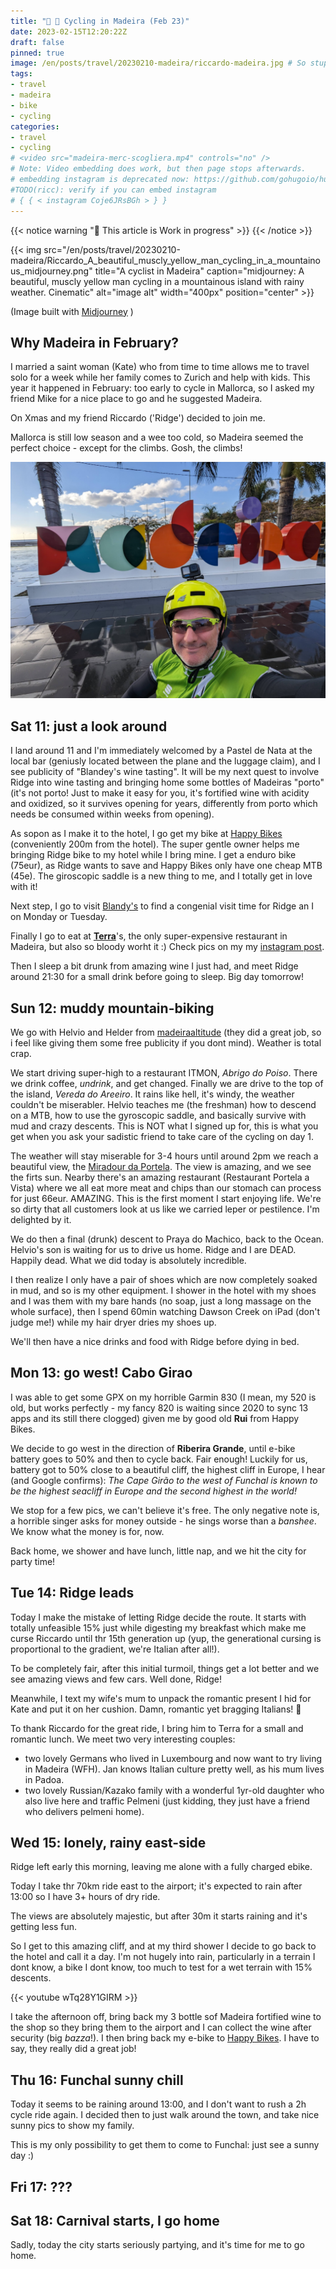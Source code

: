 ```yaml
---
title: "🚧 🚵 Cycling in Madeira (Feb 23)"
date: 2023-02-15T12:20:22Z
draft: false
pinned: true
image: /en/posts/travel/20230210-madeira/riccardo-madeira.jpg # So stupid not to autodetect...
tags:
- travel
- madeira
- bike
- cycling
categories:
- travel
- cycling
# <video src="madeira-merc-scogliera.mp4" controls="no" />
# Note: Video embedding does work, but then page stops afterwards.
# embedding instagram is deprecated now: https://github.com/gohugoio/hugo/issues/7879
#TODO(ricc): verify if you can embed instagram
# { { < instagram Coje6JRsBGh > } }
---
```


{{< notice warning "🚧 This article is Work in progress" >}}
{{< /notice >}}

<!-- this works too!
![image](Riccardo_A_beautiful_muscly_yellow_man_cycling_in_a_mountainous_midjourney.png)
-->
{{< img src="/en/posts/travel/20230210-madeira/Riccardo_A_beautiful_muscly_yellow_man_cycling_in_a_mountainous_midjourney.png" title="A cyclist in Madeira" caption="midjourney: A beautiful, muscly yellow man cycling in a mountainous island with rainy weather. Cinematic" alt="image alt" width="400px" position="center" >}}


(Image built with [Midjourney](https://cdn.discordapp.com/attachments/1008571102328541215/1075832031499534436/Riccardo_A_beautiful_muscly_yellow_man_cycling_in_a_mountainous_6a0f25ff-c910-4842-80d0-16f6a74f6026.png) )


## Why Madeira in February?

I married a saint woman (Kate) who from time to time allows me to travel solo for a week while her family comes to
Zurich and help with kids. This year it happened in February: too early to cycle in Mallorca, so I asked my friend Mike
for a nice place to go and he suggested Madeira.

On Xmas and my friend Riccardo ('Ridge') decided to join me.

Mallorca is still low season and a wee too cold, so Madeira seemed the perfect choice - except for the climbs. Gosh, the climbs!

![image](riccardo-madeira.jpg)

## Sat 11: just a look around

I land around 11 and I'm immediately welcomed by a Pastel de Nata at the local bar (geniusly located between the plane and the luggage claim), and I see publicity of "Blandey's wine tasting". It will be my next quest to involve Ridge into wine tasting and bringing home some bottles of Madeiras "porto" (it's not porto! Just to make it easy for you, it's fortified wine with acidity and oxidized, so it survives opening for years, differently from porto which needs be consumed within weeks from opening).

As sopon as I make it to the hotel, I go get my bike at [Happy Bikes](https://www.happybikes.pt/) (conveniently 200m from the hotel). The super gentle owner helps me bringing Ridge bike to my hotel while I bring mine.
I get a enduro bike (75eur), as Ridge wants to save and Happy Bikes only have one cheap MTB (45e).
The giroscopic saddle is a new thing to me, and I totally get in love with it!

Next step, I go to visit [Blandy's](https://www.google.com/maps/place/Blandy's+Wine+Lodge+(former+Adegas+de+S%C3%A3o+Francisco)/@32.6449894,-16.9240557,15z/data=!4m6!3m5!1s0xc6060086c82670f:0xc55073cc6045c67!8m2!3d32.6478698!4d-16.9106236!16s%2Fg%2F1q5bprx89) to find a congenial visit time for Ridge an I on Monday or Tuesday.

Finally I go to eat at **[Terra](https://www.google.com/maps/place/TERRA+-+Food+Concept/@32.6489523,-16.9112022,17z/data=!3m1!4b1!4m6!3m5!1s0xc606167302d50ed:0xb4be6622c761d352!8m2!3d32.6489523!4d-16.9090135!16s%2Fg%2F11rvdjk0jg)**'s, the only super-expensive restaurant in Madeira, but also so bloody worht it :) Check pics on my my [instagram post](https://www.instagram.com/p/Coje6JRsBGh/).

Then I sleep a bit drunk from amazing wine I just had, and meet Ridge around 21:30 for a small drink before going to sleep. Big day tomorrow!

## Sun 12: muddy mountain-biking

<!-- Strava activity: https://www.strava.com/activities/8550514540 (52,28km in 4h47m) -->

<div class="strava-embed-placeholder" data-embed-type="activity" data-embed-id="8550514540"></div><script src="https://strava-embeds.com/embed.js"></script>


We go with Helvio and Helder from [madeiraaltitude](https://madeiraaltitude.com/) (they did a great job, so i feel like giving them some free publicity if you dont mind). Weather is total crap.

We start driving super-high to a restaurant ITMON, *Abrigo do Poiso*. There we drink coffee, *undrink*, and get changed. Finally we are drive to the top of the island, *Vereda do Areeiro*. It rains like hell, it's windy, the weather couldn't be miserabler. Helvio teaches me (the freshman) how to descend on a MTB, how to use the gyroscopic saddle, and basically survive with mud and crazy descents. This is NOT what I signed up for, this is what you get when you ask your sadistic friend to take care of the cycling on day 1.

The weather will stay miserable for 3-4 hours until around 2pm we reach a beautiful view, the [Miradour da Portela](https://www.google.com/maps/place/Miradouro+da+Portela/@32.7359716,-16.8670002,13.46z/data=!4m6!3m5!1s0xc6066a5847f65b7:0xc8615cd8407ff70a!8m2!3d32.7471903!4d-16.8259209!16s%2Fg%2F11c74xx22v). The view is amazing, and we see the firts sun. Nearby there's an amazing restaurant (Restaurant Portela a Vista) where we all eat more meat and chips than our stomach can process for just 66eur. AMAZING. This is the first moment I start enjoying life. We're so dirty that all customers look at us like we carried leper or pestilence. I'm delighted by it.

We do then a final (drunk) descent to Praya do Machico, back to the Ocean. Helvio's son is waiting for us to drive us home. Ridge and I are DEAD. Happily dead. What we did today is absolutely incredible.

I then realize I only have a pair of shoes which are now completely soaked in mud, and so is my other equipment. I shower in the hotel with my shoes and I was them with my bare hands (no soap, just a long massage on the whole surface), then I spend 60min watching Dawson Creek on iPad (don't judge me!) while my hair dryer dries my shoes up.

We'll then have a nice drinks and food with Ridge before dying in bed.

## Mon 13: go west! Cabo Girao

I was able to get some GPX on my horrible Garmin 830 (I mean, my 520 is old, but works perfectly - my fancy 820 is waiting since 2020 to sync 13 apps and its still there clogged) given me by good old **Rui** from Happy Bikes.

We decide to go west in the direction of **Riberira Grande**, until e-bike battery goes to 50% and then to cycle back. Fair enough! Luckily for us, battery got to 50% close to a beautiful cliff, the highest cliff in Europe, I hear (and Google confirms): *The Cape Girão to the west of Funchal is known to be the highest seacliff in Europe and the second highest in the world!*

We stop for a few pics, we can't believe it's free. The only negative note is, a horrible singer asks for money outside - he sings worse than a *banshee*. We know what the money is for, now.

Back home, we shower and have lunch, little nap, and we hit the city for party time!

<div class="strava-embed-placeholder" data-embed-type="activity" data-embed-id="8553706157"></div><script src="https://strava-embeds.com/embed.js"></script>

## Tue 14: Ridge leads

Today I make the mistake of letting Ridge decide the route. It starts with totally unfeasible 15% just while digesting my breakfast which make me curse Riccardo until thr 15th generation up (yup, the generational cursing is proportional to the gradient, we're Italian after all!).

To be completely fair, after this initial turmoil, things get a lot better and we see amazing views and few cars. Well done, Ridge!

Meanwhile, I text my wife's mum to unpack the romantic present I hid for Kate and put it on her cushion. Damn, romantic yet bragging Italians! 🤪

To thank Riccardo for the great ride, I bring him to Terra for a small and romantic lunch. We meet two very interesting couples:

* two lovely Germans who lived in Luxembourg and now want to try living in Madeira (WFH). Jan knows Italian culture pretty well, as his mum lives in Padoa.
* two lovely Russian/Kazako family with a wonderful 1yr-old daughter who also live here and traffic Pelmeni (just kidding, they just have a friend who delivers pelmeni home).

## Wed 15: lonely, rainy east-side

Ridge left early this morning, leaving me alone with a fully charged ebike.

Today I take thr 70km ride east to the airport; it's expected to rain after 13:00 so I have 3+ hours of dry ride.

The views are absolutely majestic, but after 30m it starts raining and it's getting less fun.

So I get to this amazing cliff, and at my third shower I decide to go back to the hotel and call it a day. I'm not hugely into rain, particularly in a terrain I dont know, a bike I dont know, too much
to test for a wet terrain with 15% descents.

{{< youtube wTq28Y1GIRM >}}

I take the afternoon off, bring back my 3 bottle sof Madeira fortified wine to the shop so they bring them to the airport and I can collect the wine after security (big *bazza*!).
I then bring back my e-bike to [Happy Bikes](https://www.happybikes.pt/). I have to say, they
really did a great job!

## Thu 16: Funchal sunny chill

Today it seems to be raining around 13:00, and I don't want to rush a 2h cycle ride again. I decided then to just walk around the town, and take nice sunny pics to show my family.

This is my only possibility to get them to come to Funchal: just see a sunny day :)

## Fri 17: ???

## Sat 18: Carnival starts, I go home

Sadly, today the city starts seriously partying, and it's time for me to go home.

